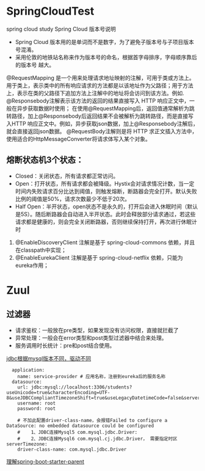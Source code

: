 # SpringCloudTest
spring cloud study
Spring Cloud 版本号说明

* Spring Cloud 版本用的是单词而不是数字，为了避免子版本号与子项目版本号混淆。
* 采用伦敦的地铁站名称来作为版本号的命名，根据首字母排序，字母顺序靠后的版本号 越大。

@RequestMapping 是一个用来处理请求地址映射的注解，可用于类或方法上。用于类上，表示类中的所有响应请求的方法都是以该地址作为父路径；用于方法上，表示在类的父路径下追加方法上注解中的地址将会访问到该方法。例如.
@Responsebody注解表示该方法的返回的结果直接写入 HTTP 响应正文中，一般在异步获取数据时使用；
在使用@RequestMapping后，返回值通常解析为跳转路径，加上@Responsebody后返回结果不会被解析为跳转路径，而是直接写入HTTP 响应正文中。例如，异步获取json数据，加上@Responsebody注解后，就会直接返回json数据。
@RequestBody注解则是将 HTTP 求正文插入方法中，使用适合的HttpMessageConverter将请求体写入某个对象。


## 熔断状态机3个状态：
- Closed：关闭状态，所有请求都正常访问。
- Open：打开状态，所有请求都会被降级。Hystix会对请求情况计数，当一定时间内失败请求百分比达到阈值，则触发熔断，断路器会完全打开。默认失败比例的阈值是50%，请求次数最少不低于20次。
- Half Open：半开状态，open状态不是永久的，打开后会进入休眠时间（默认是5S）。随后断路器会自动进入半开状态。此时会释放部分请求通过，若这些请求都是健康的，则会完全关闭断路器，否则继续保持打开，再次进行休眠计时


1. @EnableDiscoveryClient 注解是基于 spring-cloud-commons 依赖，并且在classpath中实现； 
2. @EnableEurekaClient 注解是基于 spring-cloud-netflix 依赖，只能为eureka作用；


# Zuul
## 过滤器
  - 请求鉴权：一般放在pre类型，如果发现没有访问权限，直接就拦截了
  - 异常处理：一般会在error类型和post类型过滤器中结合来处理。
  - 服务调用时长统计：pre和post结合使用。

[jdbc根据mysql版本不同，驱动不同](https://blog.csdn.net/superdangbo/article/details/78732700)
```spring:
  application:
    name: service-provider # 应用名称，注册到eureka后的服务名称
  datasource:
    url: jdbc:mysql://localhost:3306/students?useUnicode=true&characterEncoding=UTF-8&useJDBCCompliantTimezoneShift=true&useLegacyDatetimeCode=false&serverTimezone=UTC
    username: root
    password: root

    # 不加此配置driver-class-name，会报错Failed to configure a DataSource: no embedded datasource could be configured
    #    1、JDBC连接Mysql5 com.mysql.jdbc.Driver:
    #    2、JDBC连接Mysql6 com.mysql.cj.jdbc.Driver， 需要指定时区serverTimezone:
​    driver-class-name: com.mysql.jdbc.Driver
```

[理解spring-boot-starter-parent](https://www.jianshu.com/p/628acadbe3d8)
